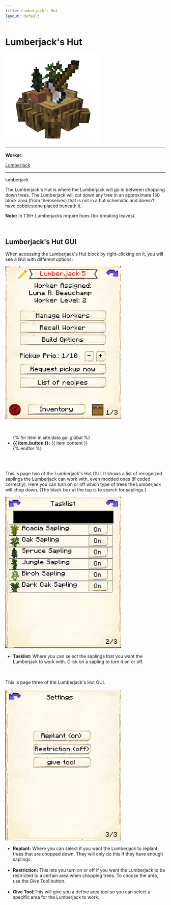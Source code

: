 ```yaml
---
title: Lumberjack's Hut
layout: default
---
```

# Lumberjack's Hut

<div class="infobox box text-center">
    <img src="../../assets/images/buildings/lumberjack.png" alt="Lumberjack's Hut" />
    <hr />
    <div class="row section-text text-left">
        <div class="col">
        <p><strong>Worker:</strong></p>
        </div>
        <div class="col">
        <p><a href="../workers/lumberjack">Lumberjack</a></p>
        </div>
    </div>
    <hr />
    <recipe>lumberjack</recipe>
</div>

The Lumberjack's Hut is where the Lumberjack will go in between chopping down trees. The Lumberjack will cut down any tree in an approximate 150 block area (from themselves) that is not in a hut schematic and doesn't have cobblestone placed beneath it.

**Note:** In 1.16+ Lumberjacks require hoes (for breaking leaves).

<br>

## Lumberjack's Hut GUI

When accessing the Lumberjack's Hut block by right-clicking on it, you will see a GUI with different options:

<div class="row">
  <div class="col-sm-12 col-md">
    <img src="../../assets/images/gui/lumberjackgui1.png" class="img-fluid mx-auto" alt="Lumberjack's Hut GUI">
  </div>
  <div class="col-sm-12 col-md"><br>
    <br>
    <ul>
      {% for item in site.data.gui.global %}
        <li><strong>{{ item.button }}:</strong> {{ item.content }}</li>
      {% endfor %}
    </ul>
  </div>
</div>  
<br> <br>

This is page two of the Lumberjack's Hut GUI. It shows a list of recognized saplings the Lumberjack can work with, even modded ones (if coded correctly). Here you can turn on or off which type of trees the Lumberjack will chop down. (The black box at the top is to search for saplings.)

<div class="row">
  <div class="col-sm-12 col-md">
    <img src="../../assets/images/gui/lumberjackgui2.png" class="img-fluid mx-auto" alt="Lumberjack2 GUI">
  </div>
  <div class="col-sm-12 col-md">
    <ul>
      <li><strong>Tasklist:</strong> Where you can select the saplings that you want the Lumberjack to work with. Click on a sapling to turn it on or off.</li><br>
    </ul>
  </div>
</div>
<br>
This is page three of the Lumberjack's Hut GUI. 
<br><br>
<div class="row">
  <div class="col-sm-12 col-md">
    <img src="../../assets/images/gui/lumberjackgui3.png" class="img-fluid mx-auto" alt="Lumberjack2 GUI">
  </div>
  <div class="col-sm-12 col-md">
    <ul>
      <li><strong>Replant:</strong> Where you can select if you want the Lumberjack to replant trees that are chopped down. They will only do this if they have enough saplings.</li><br>
      <li><strong>Restriction:</strong> This lets you turn on or off if you want the Lumberjack to be restricted to a certain area when chopping trees. To choose the area, use the Give Tool button.</li><br>
      <li><strong>Give Tool:</strong>This will give you a define area tool so you can select a specific area for the Lumberjack to work.</li>
    </ul>
  </div>
</div>
<br>
